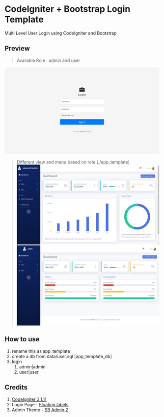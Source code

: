 # CodeIgniter + Bootstrap Login Template
 Multi Level User Login using CodeIgniter and Bootstrap
 
## Preview
> Available Role : admin and user

![Image of Login_Page](https://github.com/hanifnoerr/codeigniter_bootstrap_login/blob/master/data/page_login.png)

> Different view and menu based on role (./app_template)
![Image of Admin_Page](https://github.com/hanifnoerr/codeigniter_bootstrap_login/blob/master/data/page_admin.png)
![Image of User_Page](https://github.com/hanifnoerr/codeigniter_bootstrap_login/blob/master/data/page_user.png)

## How to use
1. rename this as app_template
2. create a db from data/user.sql [app_template_db]
3. login
   1. admin|admin
   2. user|user
   
## Credits
1. [CodeIgniter 3.1.11](https://codeigniter.com/)
2. Login Page - [Floating labels](https://drive.google.com/file/d/18E8b8pRrm80k3M5sqirA5lYOsODk-KOm/view?usp=drive_link)
3. Admin Theme - [SB Admin 2](https://startbootstrap.com/themes/sb-admin-2/)
